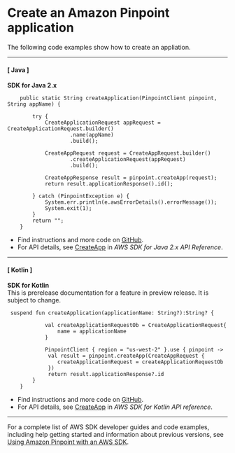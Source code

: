 # Create an Amazon Pinpoint application<a name="example_pinpoint_CreateApp_section"></a>

The following code examples show how to create an appliation\.

------
#### [ Java ]

**SDK for Java 2\.x**  
  

```
    public static String createApplication(PinpointClient pinpoint, String appName) {

        try {
            CreateApplicationRequest appRequest = CreateApplicationRequest.builder()
                    .name(appName)
                    .build();

            CreateAppRequest request = CreateAppRequest.builder()
                    .createApplicationRequest(appRequest)
                    .build();

            CreateAppResponse result = pinpoint.createApp(request);
            return result.applicationResponse().id();

        } catch (PinpointException e) {
            System.err.println(e.awsErrorDetails().errorMessage());
            System.exit(1);
        }
        return "";
    }
```
+  Find instructions and more code on [GitHub](https://github.com/awsdocs/aws-doc-sdk-examples/tree/main/javav2/example_code/pinpoint#readme)\. 
+  For API details, see [CreateApp](https://docs.aws.amazon.com/goto/SdkForJavaV2/pinpoint-2016-12-01/CreateApp) in *AWS SDK for Java 2\.x API Reference*\. 

------
#### [ Kotlin ]

**SDK for Kotlin**  
This is prerelease documentation for a feature in preview release\. It is subject to change\.
  

```
 suspend fun createApplication(applicationName: String?):String? {

            val createApplicationRequestOb = CreateApplicationRequest{
                name = applicationName
            }

            PinpointClient { region = "us-west-2" }.use { pinpoint ->
             val result = pinpoint.createApp(CreateAppRequest {
                createApplicationRequest = createApplicationRequestOb
             })
             return result.applicationResponse?.id
        }
    }
```
+  Find instructions and more code on [GitHub](https://github.com/awsdocs/aws-doc-sdk-examples/tree/main/kotlin/services/pinpoint#code-examples)\. 
+  For API details, see [CreateApp](https://github.com/awslabs/aws-sdk-kotlin#generating-api-documentation) in *AWS SDK for Kotlin API reference*\. 

------

For a complete list of AWS SDK developer guides and code examples, including help getting started and information about previous versions, see [Using Amazon Pinpoint with an AWS SDK](sdk-general-information-section.md)\.